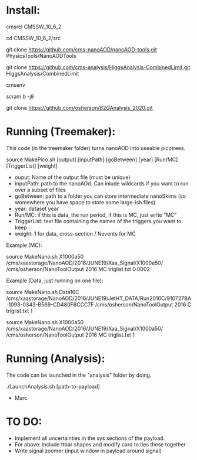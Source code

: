 # Install:

cmsrel CMSSW_10_6_2

cd CMSSW_10_6_2/src

git clone https://github.com/cms-nanoAOD/nanoAOD-tools.git PhysicsTools/NanoAODTools

git clone https://github.com/cms-analysis/HiggsAnalysis-CombinedLimit.git HiggsAnalysis/CombinedLimit

cmsenv

scram b -j8

git clone https://github.com/osherson/B2GAnalysis_2020.git


# Running (Treemaker):
This code (in the treemaker folder) turns nanoAOD into useable picotrees.

source MakePico.sh [output] [inputPath] [goBetween] [year] [Run/MC] [TriggerList] [weight]
- ouput: Name of the output file (must be unique)
- inputPath: path to the nanoAOd. Can inlude wildcards if you want to run over a subset of files
- goBetween: path to a folder you can store intermediate nanoSkims (so womewhere you have space to store some large-ish files)
- year: dataset year
- Run/MC: if this is data, the run period, if this is MC, just write "MC"
- TriggerList: text file containing the names of the triggers you want to keep
- weight: 1 for data, cross-section / Nevents for MC

Example (MC):

source MakeNano.sh X1000a50 /cms/xaastorage/NanoAOD/2016/JUNE19/Xaa_Signal/X1000a50/ /cms/osherson/NanoToolOutput 2016 MC triglist.txt 0.0002

Example (Data, just running on one file):

source MakeNano.sh Data16C /cms/xaastorage/NanoAOD/2016/JUNE19/JetHT_DATA/Run2016C/910727BA-1093-0343-B569-CD480F6CCC7F /cms/osherson/NanoToolOutput 2016 C triglist.txt 1

source MakeNano.sh X1000a50 /cms/xaastorage/NanoAOD/2016/JUNE19/Xaa_Signal/X1000a50/ /cms/osherson/NanoToolOutput 2016 MC triglist.txt 1
# Running (Analysis):

The code can be launched in the "analysis" folder by doing.

./LaunchAnalysis.sh [path-to-payload]

- Marc



# TO DO:

- Implement all uncertainties in the sys sections of the payload.
- For above: include ttbar shapes and modify card to ties these together
- Write signal zoomer (input window in payload around signal)
